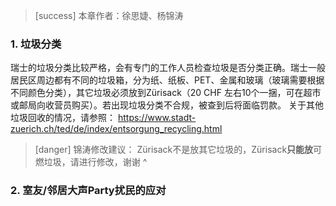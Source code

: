 > [success] 本章作者：徐思婕、杨锦涛

### **1. 垃圾分类**
瑞士的垃圾分类比较严格，会有专门的工作人员检查垃圾是否分类正确。瑞士一般居民区周边都有不同的垃圾箱，分为纸、纸板、PET、金属和玻璃（玻璃需要根据不同颜色分类），其它垃圾必须放到Zürisack（20 CHF 左右10个一捆，可在超市或邮局向收营员购买）。若出现垃圾分类不合规，被查到后将面临罚款。
关于其他垃圾回收的情况，请参照：
<https://www.stadt-zuerich.ch/ted/de/index/entsorgung_recycling.html>

> [danger] 锦涛修改建议：
Zürisack不是放其它垃圾的，Zürisack**只能放**可燃垃圾，请进行修改，谢谢
^
### **2. 室友/邻居大声Party扰民的应对**